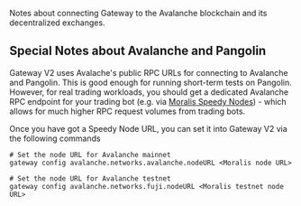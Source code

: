 Notes about connecting Gateway to the Avalanche blockchain and its decentralized exchanges.

## Special Notes about Avalanche and Pangolin

Gateway V2 uses Avalache's public RPC URLs for connecting to Avalanche and Pangolin. This is good enough for running short-term tests on Pangolin. However, for real trading workloads, you should get a dedicated Avalanche RPC endpoint for your trading bot (e.g. via [Moralis Speedy Nodes](https://moralis.io/speedy-nodes/)) - which allows for much higher RPC request volumes from trading bots.

Once you have got a Speedy Node URL, you can set it into Gateway V2 via the following commands

```
# Set the node URL for Avalanche mainnet
gateway config avalanche.networks.avalanche.nodeURL <Moralis node URL>

# Set the node URL for Avalanche testnet
gateway config avalanche.networks.fuji.nodeURL <Moralis testnet node URL>
```